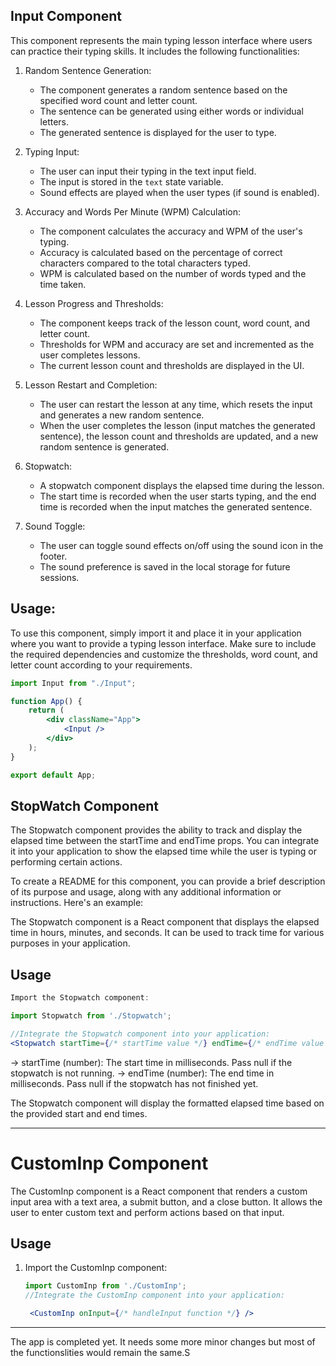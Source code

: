 ## Input Component

This component represents the main typing lesson interface where users can practice their typing skills. It includes the following functionalities:

1. Random Sentence Generation:

   - The component generates a random sentence based on the specified word count and letter count.
   - The sentence can be generated using either words or individual letters.
   - The generated sentence is displayed for the user to type.

2. Typing Input:

   - The user can input their typing in the text input field.
   - The input is stored in the `text` state variable.
   - Sound effects are played when the user types (if sound is enabled).

3. Accuracy and Words Per Minute (WPM) Calculation:

   - The component calculates the accuracy and WPM of the user's typing.
   - Accuracy is calculated based on the percentage of correct characters compared to the total characters typed.
   - WPM is calculated based on the number of words typed and the time taken.

4. Lesson Progress and Thresholds:

   - The component keeps track of the lesson count, word count, and letter count.
   - Thresholds for WPM and accuracy are set and incremented as the user completes lessons.
   - The current lesson count and thresholds are displayed in the UI.

5. Lesson Restart and Completion:

   - The user can restart the lesson at any time, which resets the input and generates a new random sentence.
   - When the user completes the lesson (input matches the generated sentence), the lesson count and thresholds are updated, and a new random sentence is generated.

6. Stopwatch:

   - A stopwatch component displays the elapsed time during the lesson.
   - The start time is recorded when the user starts typing, and the end time is recorded when the input matches the generated sentence.

7. Sound Toggle:
   - The user can toggle sound effects on/off using the sound icon in the footer.
   - The sound preference is saved in the local storage for future sessions.

## Usage:

To use this component, simply import it and place it in your application where you want to provide a typing lesson interface. Make sure to include the required dependencies and customize the thresholds, word count, and letter count according to your requirements.

```jsx
import Input from "./Input";

function App() {
	return (
		<div className="App">
			<Input />
		</div>
	);
}

export default App;
```

## StopWatch Component

The Stopwatch component provides the ability to track and display the elapsed time between the startTime and endTime props. You can integrate it into your application to show the elapsed time while the user is typing or performing certain actions.

To create a README for this component, you can provide a brief description of its purpose and usage, along with any additional information or instructions. Here's an example:

The Stopwatch component is a React component that displays the elapsed time in hours, minutes, and seconds. It can be used to track time for various purposes in your application.

## Usage

```jsx
Import the Stopwatch component:

import Stopwatch from './Stopwatch';

//Integrate the Stopwatch component into your application:
<Stopwatch startTime={/* startTime value */} endTime={/* endTime value */} />

```

-> startTime (number): The start time in milliseconds. Pass null if the stopwatch is not running.
-> endTime (number): The end time in milliseconds. Pass null if the stopwatch has not finished yet.

The Stopwatch component will display the formatted elapsed time based on the provided start and end times.

---

# CustomInp Component

The CustomInp component is a React component that renders a custom input area with a text area, a submit button, and a close button. It allows the user to enter custom text and perform actions based on that input.

## Usage

1. Import the CustomInp component:

   ```jsx
   import CustomInp from './CustomInp';
   //Integrate the CustomInp component into your application:

    <CustomInp onInput={/* handleInput function */} />
   ```
------------
The app is completed yet. It needs some more minor changes but most of the functionslities would remain the same.S